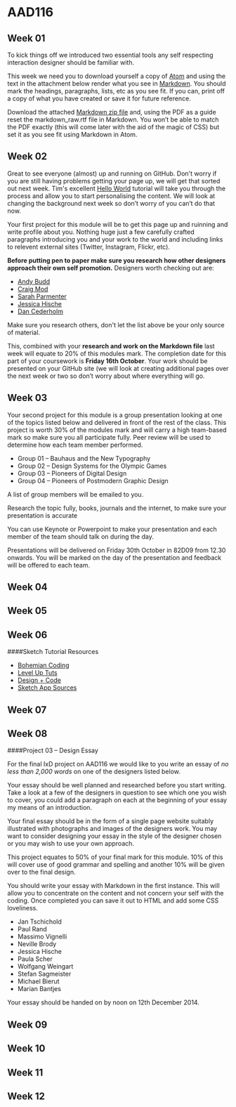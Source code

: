 AAD116
======

Week 01
-------

To kick things off we introduced two essential tools any self respecting interaction designer should be familiar with. 

This week we need you to download yourself a copy of [Atom](https://atom.io) and using the text in the attachment below render what you see in [Markdown](http://daringfireball.net/projects/markdown/basics). You should mark the headings, paragraphs, lists, etc as you see fit. If you can, print off a copy of what you have created or save it for future reference.

Download the attached [Markdown zip file](http://pixelpaper.org/ixd/week01_markdown.zip) and, using the PDF as a guide reset the markdown_raw.rtf file in Markdown. You won’t be able to match the PDF exactly (this will come later with the aid of the magic of CSS) but set it as you see fit using Markdown in Atom.


Week 02
-------

Great to see everyone (almost) up and running on GitHub. Don't worry if you are still having problems getting your page up, we will get that sorted out next week. Tim's excellent [Hello World](https://github.com/timpotter/hello-world-page) tutorial will take you through the process and allow you to start personalising the content. We will look at changing the background next week so don’t worry of you can’t do that now.

Your first project for this module will be to get this page up and ruinning and write profile about you. Nothing huge just a few carefully crafted paragraphs introducing you and your work to the world and including links to relevent external sites (Twitter, Instagram, Flickr, etc). 

**Before putting pen to paper make sure you research how other designers approach their own self promotion.** Designers worth checking out are:
- [Andy Budd](http://www.andybudd.com/about.htm)
- [Craig Mod](http://craigmod.com/about)
- [Sarah Parmenter](http://www.sazzy.co.uk/about)
- [Jessica Hische](http://jessicahische.is/anoversharer)
- [Dan Cederholm](http://simplebits.com/about)

Make sure you research others, don't let the list above be your only source of material.

This, combined with your **research and work on the Markdown file** last week will equate to 20% of this modules mark. The completion date for this part of your coursework is **Friday 16th October**. Your work should be presented on your GitHub site (we will look at creating additional pages over the next week or two so don’t worry about where everything will go.

Week 03
-------

Your second project for this module is a group presentation looking at one of the topics listed below and delivered in front of the rest of the class. This project is worth 30% of the modules mark and will carry a high team-based mark so make sure you all participate fully. Peer review will be used to determine how each team member performed.

- Group 01 – Bauhaus and the New Typography
- Group 02 – Design Systems for the Olympic Games
- Group 03 – Pioneers of Digital Design
- Group 04 – Pioneers of Postmodern Graphic Design

A list of group members will be emailed to you. 

Research the topic fully, books, journals and the internet, to make sure your presentation is accurate

You can use Keynote or Powerpoint to make your presentation and each member of the team should talk on during the day.

Presentations will be delivered on Friday 30th October in 82D09 from 12.30 onwards. You will be marked on the day of the presentation and feedback will be offered to each team.

Week 04
-------

Week 05
-------

Week 06
-------

####Sketch Tutorial Resources

- [Bohemian Coding](http://bohemiancoding.com/sketch/resources/video-tutorials)
- [Level Up Tuts](http://leveluptuts.com/tutorials/sketch-3-tutorials)
- [Design + Code](https://designcode.io/sketch)
- [Sketch App Sources](http://www.sketchappsources.com/tutorials-tips.html)

Week 07
-------

Week 08
-------

####Project 03 – Design Essay

For the final IxD project on AAD116 we would like to you write an essay of *no less than 2,000 words* on one of the designers listed below. 

Your essay should be well planned and researched before you start writing. Take a look at a few of the designers in question to see which one you wish to cover, you could add a paragraph on each at the beginning of your essay my means of an introduction.

Your final essay should be in the form of a single page website suitably illustrated with photographs and images of the designers work. You may want to consider designing your essay in the style of the designer chosen or you may wish to use your own approach.

This project equates to 50% of your final mark for this module. 10% of this will cover use of good grammar and spelling and another 10% will be given over to the final design.

You should write your essay with Markdown in the first instance. This will allow you to concentrate on the content and not concern your self with the coding. Once completed you can save it out to HTML and add some CSS loveliness.

- Jan Tschichold
- Paul Rand
- Massimo Vignelli
- Neville Brody
- Jessica Hische
- Paula Scher
- Wolfgang Weingart
- Stefan Sagmeister
- Michael Bierut
- Marian Bantjes

Your essay should be handed on by noon on 12th December 2014. 

Week 09
-------

Week 10
-------

Week 11
-------

Week 12
-------
